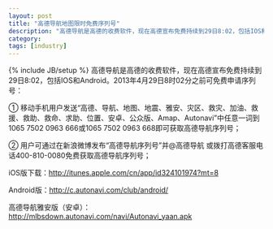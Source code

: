 ```yaml
---
layout: post
title: "高德导航地图限时免费序列号"
description: "高德导航是高德的收费软件，现在高德宣布免费持续到29日8:02，包括IOS和Android。2013年4月29日8时02分之前可免费申请序列号"
category: 
tags: [industry]
---
```

{% include JB/setup %}
高德导航是高德的收费软件，现在高德宣布免费持续到29日8:02，包括IOS和Android。2013年4月29日8时02分之前可免费申请序列号：

① 移动手机用户发送“高德、导航、地图、地震、雅安、灾区、救灾、加油、救援、救助、救命、求助、位置、安卓、公众版、Amap、Autonavi”中任意一词到1065 7502 0963 666或1065 7502 0963 668即可获取高德导航序列号；

② 用户可通过在新浪微博发布“高德导航序列号”并@高德导航 或拨打高德客服电话400-810-0080免费获取高德导航序列号；

iOS版下载：http://itunes.apple.com/cn/app/id324101974?mt=8

Android版：http://c.autonavi.com/club/android/

高德导航雅安版（安卓）：http://mlbsdown.autonavi.com/navi/Autonavi_yaan.apk
